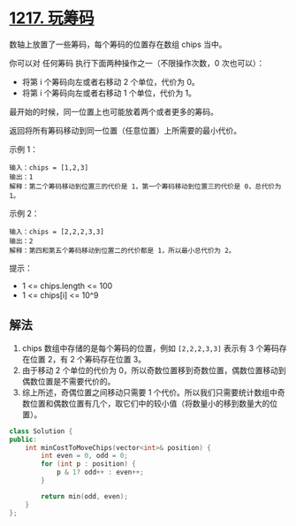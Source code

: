 # [1217. 玩筹码](https://leetcode-cn.com/problems/minimum-cost-to-move-chips-to-the-same-position/)
数轴上放置了一些筹码，每个筹码的位置存在数组 chips 当中。

你可以对 任何筹码 执行下面两种操作之一（不限操作次数，0 次也可以）：

* 将第 i 个筹码向左或者右移动 2 个单位，代价为 0。
* 将第 i 个筹码向左或者右移动 1 个单位，代价为 1。

最开始的时候，同一位置上也可能放着两个或者更多的筹码。

返回将所有筹码移动到同一位置（任意位置）上所需要的最小代价。

 

示例 1：
```
输入：chips = [1,2,3]
输出：1
解释：第二个筹码移动到位置三的代价是 1，第一个筹码移动到位置三的代价是 0，总代价为 1。
```
示例 2：
```
输入：chips = [2,2,2,3,3]
输出：2
解释：第四和第五个筹码移动到位置二的代价都是 1，所以最小总代价为 2。
```

提示：

* 1 <= chips.length <= 100
* 1 <= chips[i] <= 10^9
## 解法
1. chips 数组中存储的是每个筹码的位置，例如 `[2,2,2,3,3]` 表示有 3 个筹码存在位置 2，有 2 个筹码存在位置 3。
2. 由于移动 2 个单位的代价为 0，所以奇数位置移到奇数位置，偶数位置移动到偶数位置是不需要代价的。
3. 综上所述，奇偶位置之间移动只需要 1 个代价。所以我们只需要统计数组中奇数位置和偶数位置有几个，取它们中的较小值（将数量小的移到数量大的位置）。
```c++
class Solution {
public:
    int minCostToMoveChips(vector<int>& position) {
        int even = 0, odd = 0;
        for (int p : position) {
            p & 1? odd++ : even++;
        }

        return min(odd, even);
    }
};
```
